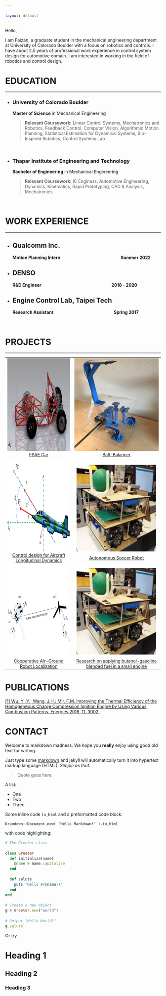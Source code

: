 ```yaml
---

layout: default
---
```


Hello,

I am Faizan, a graduate student in the mechanical engineering department at University of Colorado Boulder with a focus on robotics and controls.
I have about 2.5 years of professional work experience in control system design for automotive domain.
I am interested in working in the field of robotics and control design.




# EDUCATION

___

- ### **University of Colorado Boulder**

    **Master of Science** in Mechanical Engineering   
    
    > __Relevant Coursework:__ Linear Control Systems, Mechatronics and Robotics, Feedback Control, Computer Vision, Algorithmic Motion Planning, Statistical  Estimation for Dynamical Systems, Bio-Inspired Robotics, Control Systems Lab

<br>

- ### **Thapar Institute of Engineering and Technology**

   **Bachelor of Engineering** in Mechanical Engineering    
   
   > __Relevant Coursework:__ IC Enginess, Automotive Engineering, Dynamics, Kinematics, Rapid Prototyping, CAD & Analysis, Mechatronics.

<br>

# WORK EXPERIENCE

___

- ## Qualcomm Inc.

     **Motion Planning Intern** &emsp;    &emsp;&emsp;&emsp;  &emsp;   &emsp;    &emsp;&emsp;&emsp;    &emsp;&emsp;&emsp; **Summer 2022**
 
- ## DENSO

     **R&D Engineer**  &emsp;    &emsp;&emsp;&emsp;  &emsp;   &emsp;    &emsp;&emsp;&emsp; &emsp;&emsp;   &emsp;&emsp;&emsp; **2018 - 2020**

- ## Engine Control Lab, Taipei Tech

     **Research Assistant**  &emsp;    &emsp;&emsp;&emsp;  &emsp;  &emsp;    &emsp;&emsp;&emsp;     &emsp;&emsp;&emsp; **Spring 2017**


<br>


# PROJECTS

___

|||
|:-:|:-:|
|<a href="./Portfolio/fsae"><img src="/Images/fsae.png" alt="MarineGEO circle logo" style="height: 300px; width:300px;"/> <br> FSAE Car </a>|<a href="./Portfolio/Ball_balancer"><img src="/Images/ballbalancer.png"  style="height: 300px; width:300px;"/> <br> Ball-Balancer </a>|
|<a href="./Portfolio/fsae"> <img src="/Images/aircraft2.png" style="height: 300px; width:300px;"/> <br> Control design for Aircraft Longitudinal Dynamics</a>|<a href="./Portfolio/Ball_balancer"><img src="/Images/soccer_robot.png" style="height: 300px; width:300px;"/> <br> Autonomous Soccer Robot</a>|
|<a href="./Portfolio/Robot_Localization_Estimation"> <img src="/Images/State_Estimation.png" style="height: 300px; width:300px;"/> <br> Cooperative Air-Ground Robot Localization </a>|<a href="./Portfolio/Ball_balancer"><img src="/Images/soccer_robot.png" style="height: 300px; width:300px;"/> <br> Research on applying butanol-gasoline blended fuel in a small engine</a>|


# PUBLICATIONS

[[1] Wu, Y.-Y.; Wang, J.H.; Mir, F.M. Improving the Thermal Efficiency of the Homogeneous Charge Compression Ignition Engine by Using Various Combustion Patterns. Energies 2018, 11, 3002.](https://doi.org/10.3390/en11113002)

# CONTACT


Welcome to markdown madness. We hope you **really** enjoy using good old text for writing.

Just type some [markdown](http://en.wikipedia.org/wiki/Markdown)
and jekyll will automatically turn it into hypertext markup language (HTML). *Simple as that.*

> Quote goes here.

A list:

- One
- Two
- Three

Some inline code `to_html` and a preformatted code block:

```
Kramdown::Document.new( 'Hello Markdown!' ).to_html
```

with code highlighting:

``` ruby
# The Greeter class

class Greeter
  def initialize(name)
    @name = name.capitalize
  end

  def salute
    puts "Hello #{@name}!"
  end
end

# Create a new object
g = Greeter.new("world")

# Output "Hello World!"
g.salute
```

Or try

# Heading 1

## Heading 2

### Heading 3

